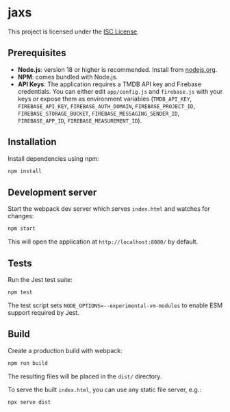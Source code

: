 # jaxs

This project is licensed under the [ISC License](./LICENSE).

## Prerequisites

- **Node.js**: version 18 or higher is recommended. Install from [nodejs.org](https://nodejs.org/).
- **NPM**: comes bundled with Node.js.
- **API Keys**: The application requires a TMDB API key and Firebase credentials. You can either
  edit `app/config.js` and `firebase.js` with your keys or expose them as environment variables
  (`TMDB_API_KEY`, `FIREBASE_API_KEY`, `FIREBASE_AUTH_DOMAIN`, `FIREBASE_PROJECT_ID`,
  `FIREBASE_STORAGE_BUCKET`, `FIREBASE_MESSAGING_SENDER_ID`, `FIREBASE_APP_ID`, `FIREBASE_MEASUREMENT_ID`).

## Installation

Install dependencies using npm:

```bash
npm install
```

## Development server

Start the webpack dev server which serves `index.html` and watches for changes:

```bash
npm start
```

This will open the application at `http://localhost:8080/` by default.

## Tests

Run the Jest test suite:

```bash
npm test
```

The test script sets `NODE_OPTIONS=--experimental-vm-modules` to enable ESM support required by Jest.

## Build

Create a production build with webpack:

```bash
npm run build
```

The resulting files will be placed in the `dist/` directory.

To serve the built `index.html`, you can use any static file server, e.g.:

```bash
npx serve dist
```
